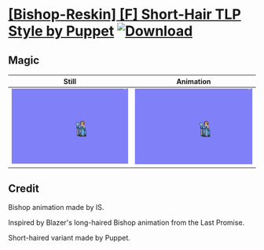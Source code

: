 # [\[Bishop-Reskin\] \[F\] Short-Hair TLP Style by Puppet](./) [![Download](https://img.shields.io/badge/Download--red?style=social&logo=github)](https://minhaskamal.github.io/DownGit/#/home?url=https://github.com/Klokinator/FE-Repo/tree/main/Battle%20Animations%2FMagi%20-%20Holy-Type%2F%5BBishop-Reskin%5D%20%5BF%5D%20Short-Hair%20TLP%20Style%20by%20Puppet%2F6.%20Magic)

## Magic

| Still | Animation |
| :---: | :-------: |
| ![Magic still](./Magic_000.png) | ![Magic](./Magic.gif) |

## Credit

Bishop animation made by IS.

Inspired by Blazer's long-haired Bishop animation from the Last Promise.

Short-haired variant made by Puppet. 
